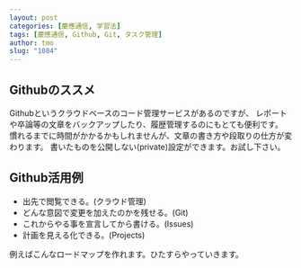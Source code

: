 ```yaml
---
layout: post
categories: [慶應通信, 学習法]
tags: [慶應通信, Github, Git, タスク管理]
author: tmo
slug: "1084"
---
```

## Githubのススメ
Githubというクラウドベースのコード管理サービスがあるのですが、
レポートや卒論等の文章をバックアップしたり、履歴管理するのにもとても便利です。
慣れるまでに時間がかかるかもしれませんが、文章の書き方や段取りの仕方が変わります。
書いたものを公開しない(private)設定ができます。お試し下さい。

## Github活用例
* 出先で閲覧できる。(クラウド管理)
* どんな意図で変更を加えたのかを残せる。(Git)
* これからやる事を宣言してから書ける。(Issues)
* 計画を見える化できる。(Projects)

例えばこんなロードマップを作れます。ひたすらやっていきます。